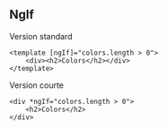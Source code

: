 ## NgIf

Version standard

    <template [ngIf]="colors.length > 0">
        <div><h2>Colors</h2></div>
    </template>

Version courte

    <div *ngIf="colors.length > 0">
        <h2>Colors</h2>
    </div>

